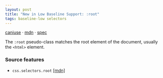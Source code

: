 ```yaml
---
layout: post
title: "New in Low Baseline Support: :root"
tags: baseline-low selectors
---
```


[caniuse](https://caniuse.com/?search=root) · [mdn](https://developer.mozilla.org/en-US/search?q=:root) · [spec](https://drafts.csswg.org/selectors-4/#the-root-pseudo)

The `:root` pseudo-class matches the root element of the document, usually the `<html>` element.

### Source features

- ``css.selectors.root`` [[mdn]](https://developer.mozilla.org/en-US/search?q=css.selectors.root)
